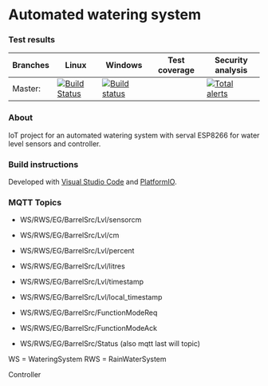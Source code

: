 # Automated watering system

### Test results

Branches  | Linux | Windows | Test coverage | Security analysis |
----------|-------|---------|---------------|-------------------|
Master:   | [![Build Status](https://travis-ci.org/m7b/SmartSensor.svg?branch=master)](https://travis-ci.org/m7b/SmartSensor) | [![Build status](https://ci.appveyor.com/api/projects/status/f4np60o1tfdux3ha?svg=true)](https://ci.appveyor.com/project/m7b/smartsensor) |   | [![Total alerts](https://img.shields.io/lgtm/alerts/g/m7b/SmartSensor.svg?logo=lgtm&logoWidth=18)](https://lgtm.com/projects/g/m7b/SmartSensor/alerts/)


### About

IoT project for an automated watering system with serval ESP8266 for water level sensors and controller.

### Build instructions

Developed with [Visual Studio Code](https://code.visualstudio.com) and [PlatformIO](https://platformio.org).

### MQTT Topics

 - WS/RWS/EG/BarrelSrc/Lvl/sensorcm
 - WS/RWS/EG/BarrelSrc/Lvl/cm
 - WS/RWS/EG/BarrelSrc/Lvl/percent
 - WS/RWS/EG/BarrelSrc/Lvl/litres
 - WS/RWS/EG/BarrelSrc/Lvl/timestamp
 - WS/RWS/EG/BarrelSrc/Lvl/local_timestamp

 - WS/RWS/EG/BarrelSrc/FunctionModeReq
 - WS/RWS/EG/BarrelSrc/FunctionModeAck

 - WS/RWS/EG/BarrelSrc/Status (also mqtt last will topic)
 
 WS = WateringSystem
 RWS = RainWaterSystem
 
Controller